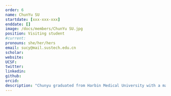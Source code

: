 ```yaml
---
order: 6
name: ChunYu SU
startdate: [xxx-xxx-xxx]
enddate: []
image: /docs/members/ChunYu SU.jpg
position: Visiting student 
#current:
pronouns: she/her/hers
email: sucy@mail.sustech.edu.cn
scholar: 
website:
UCSF:
twitter: 
linkedin:
github:
orcid: 
description: "Chunyu graduated from Harbin Medical University with a major in Medical Experimental Technology in June 2023. She joined in Wang Lab in November 2023 as a research assistant. Now, her work focus on Laboratory Management and Molecular Biology Experimental Research."
---
```

